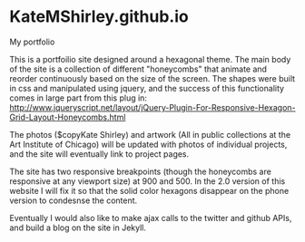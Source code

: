 # KateMShirley.github.io
My portfolio

This is a portfoilio site designed around a hexagonal theme. 
The main body of the site is a collection of different "honeycombs" that animate and reorder continuously
based on the size of the screen. The shapes were built in css and manipulated using jquery, and the success
of this functionality comes in large part from this plug in: http://www.jqueryscript.net/layout/jQuery-Plugin-For-Responsive-Hexagon-Grid-Layout-Honeycombs.html

The photos ($copyKate Shirley) and artwork (All in public collections at the Art Institute of Chicago) will be 
updated with photos of individual projects, and the site will eventually link to project pages. 

The site has two responsive breakpoints (though the honeycombs are responsive at any viewport size) at 900 and 500. 
In the 2.0 version of this website I will fix it so that the solid color hexagons disappear on the phone version
to condesnse the content. 

Eventually I would also like to make ajax calls to the twitter and github APIs, and build a blog on the site in Jekyll. 
